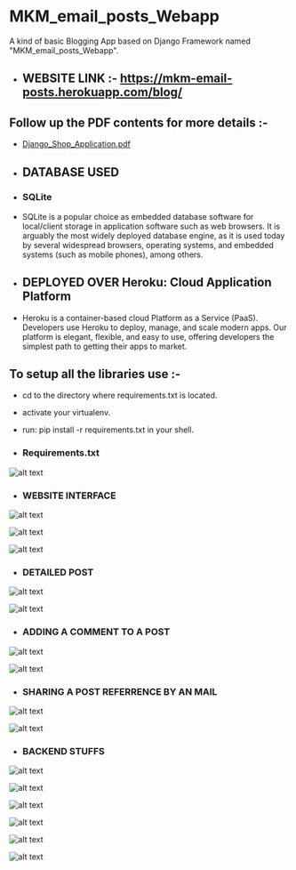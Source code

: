 # MKM_email_posts_Webapp
A kind of basic Blogging App based on Django Framework named "MKM_email_posts_Webapp".

- ## WEBSITE LINK :-  https://mkm-email-posts.herokuapp.com/blog/

## Follow up the PDF contents for more details :-
- [Django_Shop_Application.pdf](https://github.com/MohitKumarMandhre/MKM_email_posts_Webapp/blob/master/Django_Blog_Application.pdf)

- ## DATABASE USED
- ### SQLite 
- SQLite is a popular choice as embedded database software for local/client storage in application software such as web browsers. It is arguably the most widely deployed database engine, as it is used today by several widespread browsers, operating systems, and embedded systems (such as mobile phones), among others.


- ##  DEPLOYED OVER Heroku: Cloud Application Platform
-  Heroku is a container-based cloud Platform as a Service (PaaS). Developers use Heroku to deploy, manage, and scale modern apps. Our platform is elegant, flexible, and easy to use, offering developers the simplest path to getting their apps to market.

## To setup all the libraries use :-

- cd to the directory where requirements.txt is located.
- activate your virtualenv.
- run: pip install -r requirements.txt in your shell.

- ### Requirements.txt

![alt text](https://github.com/MohitKumarMandhre/MKM_email_posts_Webapp/blob/master/IMAGE_SET/req.PNG)

- ### WEBSITE INTERFACE

![alt text](https://github.com/MohitKumarMandhre/MKM_email_posts_Webapp/blob/master/IMAGE_SET/1.PNG)

![alt text](https://github.com/MohitKumarMandhre/MKM_email_posts_Webapp/blob/master/IMAGE_SET/2.PNG)

![alt text](https://github.com/MohitKumarMandhre/MKM_email_posts_Webapp/blob/master/IMAGE_SET/3.PNG)

- ### DETAILED POST

![alt text](https://github.com/MohitKumarMandhre/MKM_email_posts_Webapp/blob/master/IMAGE_SET/det-1.PNG)

![alt text](https://github.com/MohitKumarMandhre/MKM_email_posts_Webapp/blob/master/IMAGE_SET/det-2.PNG)

- ### ADDING A COMMENT TO A POST

![alt text](https://github.com/MohitKumarMandhre/MKM_email_posts_Webapp/blob/master/IMAGE_SET/add-comment.PNG)

![alt text](https://github.com/MohitKumarMandhre/MKM_email_posts_Webapp/blob/master/IMAGE_SET/after-add.PNG)

- ### SHARING A POST REFERRENCE BY AN MAIL

![alt text](https://github.com/MohitKumarMandhre/MKM_email_posts_Webapp/blob/master/IMAGE_SET/email-s1.PNG)

![alt text](https://github.com/MohitKumarMandhre/MKM_email_posts_Webapp/blob/master/IMAGE_SET/email-s2.PNG)

- ### BACKEND STUFFS

![alt text](https://github.com/MohitKumarMandhre/MKM_email_posts_Webapp/blob/master/IMAGE_SET/b1.PNG)

![alt text](https://github.com/MohitKumarMandhre/MKM_email_posts_Webapp/blob/master/IMAGE_SET/b-u1.PNG)

![alt text](https://github.com/MohitKumarMandhre/MKM_email_posts_Webapp/blob/master/IMAGE_SET/b-p1.PNG)

![alt text](https://github.com/MohitKumarMandhre/MKM_email_posts_Webapp/blob/master/IMAGE_SET/b-p1.det)

![alt text](https://github.com/MohitKumarMandhre/MKM_email_posts_Webapp/blob/master/IMAGE_SET/b-c1.PNG)

![alt text](https://github.com/MohitKumarMandhre/MKM_email_posts_Webapp/blob/master/IMAGE_SET/b-c1-det.PNG)
